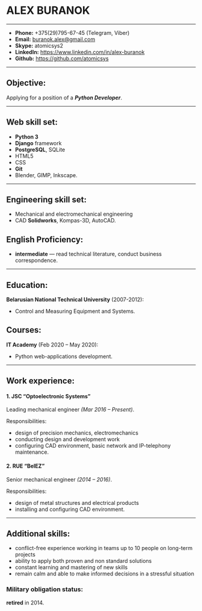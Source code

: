 # ALEX BURANOK

---
- **Phone:** +375(29)795-67-45 (Telegram, Viber)
- **Email:** buranok.alex@gmail.com
- **Skype:** atomicsys2
- **LinkedIn:** https://www.linkedin.com/in/alex-buranok
- **Github:** https://github.com/atomicsys

---
## Objective:
Applying for a position of a _**Python Developer**_.

---
## Web skill set:
- **Python 3**
- **Django** framework
- **PostgreSQL**, SQLite
- HTML5
- CSS
- **Git**
- Blender, GIMP, Inkscape.

---
## Engineering skill set:
- Mechanical and electromechanical engineering
- CAD **Solidworks**, Kompas-3D, AutoCAD.

## English Proficiency:
- **intermediate** — read technical literature, conduct business correspondence.

---
## Education:
**Belarusian National Technical University** (2007-2012):
- Control and Measuring Equipment and Systems.

## Courses:
**IT Academy** (Feb 2020 – May 2020):
- Python web-applications development.

---
## Work experience:

#### 1. JSC “Optoelectronic Systems”
Leading mechanical engineer _(Mar 2016 – Present)_.

Responsibilities:
- design of precision mechanics, electromechanics
- conducting design and development work
- configuring CAD environment, basic network and IP-telephony maintenance.

#### 2. RUE “BelEZ”
Senior mechanical engineer _(2014 – 2016)_.

Responsibilities:
- design of metal structures and electrical products
- installing and configuring CAD environment.

---
## Additional skills:
- conflict-free experience working in teams up to 10 people on long-term projects
- ability to apply both proven and non standard solutions
- constant learning and mastering of new skills
- remain calm and able to make informed decisions in a stressful situation

### Military obligation status:
**retired** in 2014.

